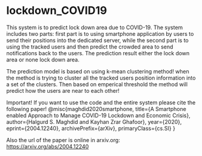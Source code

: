 # lockdown_COVID19
This system is to predict lock down area due to COVID-19. The system includes two parts: first part is to using smartphone application by users to send their positions into the dedicated server, while the second part is to using the tracked users and then predict the crowded area to send notifications back to the users. The prediction result either the lock down area or none lock down area.

The prediction model is based on using k-mean clustering method! when the method is trying to cluster all the tracked users position information into a set of the clusters. Then based on emperical threshold the method will predict how the users are near to each other!


Important!
If you want to use the code and the entire system please cite the following paper!
@misc{maghdid2020smartphone,
    title={A Smartphone enabled Approach to Manage COVID-19 Lockdown and Economic Crisis},
    author={Halgurd S. Maghdid and Kayhan Zrar Ghafoor},
    year={2020},
    eprint={2004.12240},
    archivePrefix={arXiv},
    primaryClass={cs.SI}
}


Also the url of the paper is online in arxiv.org: https://arxiv.org/abs/2004.12240

